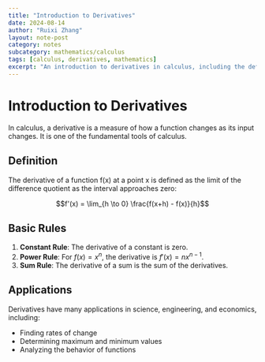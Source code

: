 ```yaml
---
title: "Introduction to Derivatives"
date: 2024-08-14
author: "Ruixi Zhang"
layout: note-post
category: notes
subcategory: mathematics/calculus
tags: [calculus, derivatives, mathematics]
excerpt: "An introduction to derivatives in calculus, including the definition, basic rules, and applications."
---
```


# Introduction to Derivatives

In calculus, a derivative is a measure of how a function changes as its input changes. It is one of the fundamental tools of calculus.

## Definition

The derivative of a function f(x) at a point x is defined as the limit of the difference quotient as the interval approaches zero:

$$f'(x) = \lim_{h \to 0} \frac{f(x+h) - f(x)}{h}$$

## Basic Rules

1. **Constant Rule**: The derivative of a constant is zero.
2. **Power Rule**: For $f(x) = x^n$, the derivative is $f'(x) = nx^{n-1}$.
3. **Sum Rule**: The derivative of a sum is the sum of the derivatives.

## Applications

Derivatives have many applications in science, engineering, and economics, including:
- Finding rates of change
- Determining maximum and minimum values
- Analyzing the behavior of functions